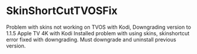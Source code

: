 # SkinShortCutTVOSFix
Problem with skins not working on TVOS with Kodi, Downgrading version to 1.1.5
Apple TV 4K with Kodi Installed problem with using skins, skinshortcut error fixed with downgrading.
Must downgrade and uninstall previous version. 
